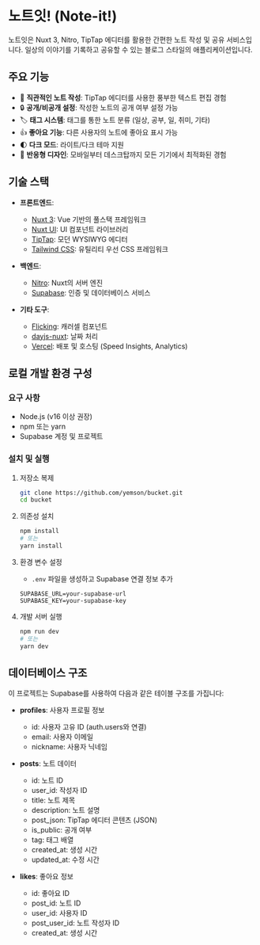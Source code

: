 # 노트잇! (Note-it!)

노트잇은 Nuxt 3, Nitro, TipTap 에디터를 활용한 간편한 노트 작성 및 공유 서비스입니다. 일상의 이야기를 기록하고 공유할 수 있는 블로그 스타일의 애플리케이션입니다.

## 주요 기능

- 📝 **직관적인 노트 작성**: TipTap 에디터를 사용한 풍부한 텍스트 편집 경험
- 🔒 **공개/비공개 설정**: 작성한 노트의 공개 여부 설정 가능
- 🏷️ **태그 시스템**: 태그를 통한 노트 분류 (일상, 공부, 일, 취미, 기타)
- 👍 **좋아요 기능**: 다른 사용자의 노트에 좋아요 표시 가능
- 🌓 **다크 모드**: 라이트/다크 테마 지원
- 📱 **반응형 디자인**: 모바일부터 데스크탑까지 모든 기기에서 최적화된 경험

## 기술 스택

- **프론트엔드**:
  - [Nuxt 3](https://nuxt.com/): Vue 기반의 풀스택 프레임워크
  - [Nuxt UI](https://ui.nuxt.com/): UI 컴포넌트 라이브러리
  - [TipTap](https://tiptap.dev/): 모던 WYSIWYG 에디터
  - [Tailwind CSS](https://tailwindcss.com/): 유틸리티 우선 CSS 프레임워크

- **백엔드**:
  - [Nitro](https://nitro.unjs.io/): Nuxt의 서버 엔진
  - [Supabase](https://supabase.com/): 인증 및 데이터베이스 서비스

- **기타 도구**:
  - [Flicking](https://github.com/naver/egjs-flicking): 캐러셀 컴포넌트
  - [dayjs-nuxt](https://github.com/fumeapp/dayjs): 날짜 처리
  - [Vercel](https://vercel.com/): 배포 및 호스팅 (Speed Insights, Analytics)

## 로컬 개발 환경 구성

### 요구 사항

- Node.js (v16 이상 권장)
- npm 또는 yarn
- Supabase 계정 및 프로젝트

### 설치 및 실행

1. 저장소 복제
   ```bash
   git clone https://github.com/yemson/bucket.git
   cd bucket
   ```

2. 의존성 설치
   ```bash
   npm install
   # 또는
   yarn install
   ```

3. 환경 변수 설정
   - `.env` 파일을 생성하고 Supabase 연결 정보 추가
   ```
   SUPABASE_URL=your-supabase-url
   SUPABASE_KEY=your-supabase-key
   ```

4. 개발 서버 실행
   ```bash
   npm run dev
   # 또는
   yarn dev
   ```

## 데이터베이스 구조

이 프로젝트는 Supabase를 사용하여 다음과 같은 테이블 구조를 가집니다:

- **profiles**: 사용자 프로필 정보
  - id: 사용자 고유 ID (auth.users와 연결)
  - email: 사용자 이메일
  - nickname: 사용자 닉네임

- **posts**: 노트 데이터
  - id: 노트 ID
  - user_id: 작성자 ID
  - title: 노트 제목
  - description: 노트 설명
  - post_json: TipTap 에디터 콘텐츠 (JSON)
  - is_public: 공개 여부
  - tag: 태그 배열
  - created_at: 생성 시간
  - updated_at: 수정 시간

- **likes**: 좋아요 정보
  - id: 좋아요 ID
  - post_id: 노트 ID
  - user_id: 사용자 ID
  - post_user_id: 노트 작성자 ID
  - created_at: 생성 시간
